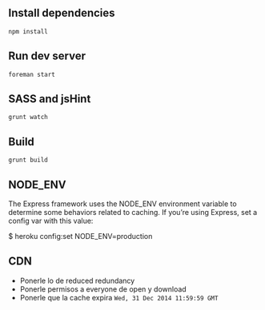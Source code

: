 ## Install dependencies

    npm install

## Run dev server

    foreman start

## SASS and jsHint

    grunt watch

## Build

    grunt build

## NODE_ENV

The Express framework uses the NODE_ENV environment variable to determine some behaviors related to caching. If you’re using Express, set a config var with this value:

$ heroku config:set NODE_ENV=production

## CDN

- Ponerle lo de reduced redundancy
- Ponerle permisos a everyone de open y download
- Ponerle que la cache expira `Wed, 31 Dec 2014 11:59:59 GMT`